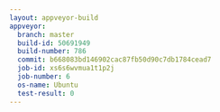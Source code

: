 ```yaml
---
layout: appveyor-build
appveyor:
  branch: master
  build-id: 50691949
  build-number: 786
  commit: b668083bd146902cac87fb50d90c7db1784cead7
  job-id: xs6s6wvmua1t1p2j
  job-number: 6
  os-name: Ubuntu
  test-result: 0
---
```

